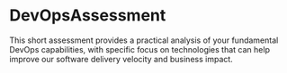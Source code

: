 # DevOpsAssessment
This short assessment provides a practical analysis of your fundamental DevOps capabilities, with specific focus on technologies that can help improve our software delivery velocity and business impact.
